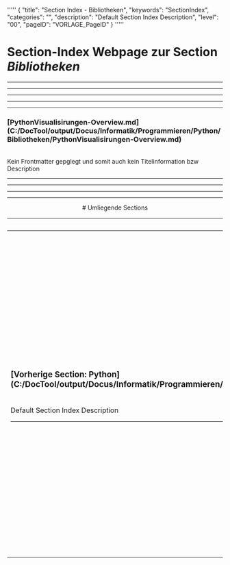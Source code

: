 '''''
{
"title": "Section Index - Bibliotheken",
"keywords": "SectionIndex",
"categories": "",
"description": "Default Section Index Description",
"level": "00",
"pageID": "VORLAGE_PageID"
}
'''''


<h1>Section-Index Webpage zur Section <i>Bibliotheken</i></h1>

<hr><hr><hr><hr><hr>


<h3>[PythonVisualisirungen-Overview.md](C:/DocTool/output/Docus/Informatik/Programmieren/Python/Bibliotheken/PythonVisualisirungen-Overview.md)</h3><br>Kein Frontmatter gepglegt und somit auch kein Titelinformation bzw Description<hr><center><hr><hr><hr> # Umliegende Sections
 </h2><br><table><thead> <tr> <th><center>Vorgelagerte Section</center></th> <th><center>Nachgelagerte Section</center></th></tr></thead><tbody><tr><td><h3>[Vorherige Section: Python](C:/DocTool/output/Docus/Informatik/Programmieren/Python/SectionIndex_DocTooloutputDocusInformatikProgrammierenPython.html)</h3><br>Default Section Index Description<hr></td><td><h3>[Nachfolgende Section: Matplotlib](C:/DocTool/output/Docus/Informatik/Programmieren/Python/Bibliotheken/Matplotlib/SectionIndex_DocTooloutputDocusInformatikProgrammierenPythonBibliothekenMatplotlib.html)</h3><br>Default Section Index Description<hr><h3>[Nachfolgende Section: Numpy](C:/DocTool/output/Docus/Informatik/Programmieren/Python/Bibliotheken/Numpy/SectionIndex_DocTooloutputDocusInformatikProgrammierenPythonBibliothekenNumpy.html)</h3><br>Default Section Index Description<hr><h3>[Nachfolgende Section: Pandas](C:/DocTool/output/Docus/Informatik/Programmieren/Python/Bibliotheken/Pandas/SectionIndex_DocTooloutputDocusInformatikProgrammierenPythonBibliothekenPandas.html)</h3><br>Default Section Index Description<hr><h3>[Nachfolgende Section: Selenium](C:/DocTool/output/Docus/Informatik/Programmieren/Python/Bibliotheken/Selenium/SectionIndex_DocTooloutputDocusInformatikProgrammierenPythonBibliothekenSelenium.html)</h3><br>Default Section Index Description<hr><h3>[Nachfolgende Section: SK-Learn](C:/DocTool/output/Docus/Informatik/Programmieren/Python/Bibliotheken/SK-Learn/SectionIndex_DocTooloutputDocusInformatikProgrammierenPythonBibliothekenSK-Learn.html)</h3><br>Default Section Index Description<hr></td></tr></tbody></table>